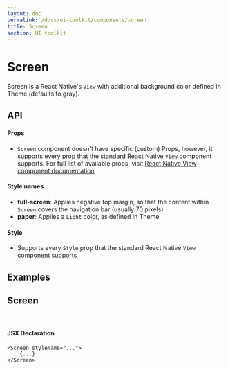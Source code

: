 ```yaml
---
layout: doc
permalink: /docs/ui-toolkit/components/screen
title: Screen
section: UI toolkit
---
```


# Screen

Screen is a React Native's `View` with additional background color defined in Theme (defaults to gray).
  
## API

#### Props

* `Screen` component doesn't have specific (custom) Props, however, it supports every prop that the standard React Native `View` component supports. For full list of available props, visit 
[React Native View component documentation](https://facebook.github.io/react-native/docs/view.html "React Native View component documentation")  

#### Style names

* **full-screen**: Applies negative top margin, so that the content within `Screen` covers the navigation bar (usually 70 pixels)
* **paper**: Applies a `Light` color, as defined in Theme

#### Style
* Supports every `Style` prop that the standard React Native `View` component supports 

## Examples

## Screen
<br />

#### JSX Declaration
```JSX
<Screen styleName="...">
    {...}
</Screen>
```  
